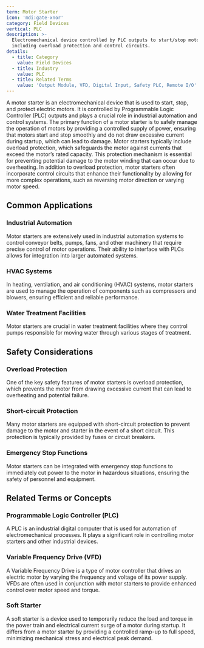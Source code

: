 ```yaml
---
term: Motor Starter
icon: 'mdi:gate-xnor'
category: Field Devices
vertical: PLC
description: >-
  Electromechanical device controlled by PLC outputs to start/stop motors,
  including overload protection and control circuits.
details:
  - title: Category
    value: Field Devices
  - title: Industry
    value: PLC
  - title: Related Terms
    value: 'Output Module, VFD, Digital Input, Safety PLC, Remote I/O'
---
```

A motor starter is an electromechanical device that is used to start, stop, and protect electric motors. It is controlled by Programmable Logic Controller (PLC) outputs and plays a crucial role in industrial automation and control systems. The primary function of a motor starter is to safely manage the operation of motors by providing a controlled supply of power, ensuring that motors start and stop smoothly and do not draw excessive current during startup, which can lead to damage. Motor starters typically include overload protection, which safeguards the motor against currents that exceed the motor’s rated capacity. This protection mechanism is essential for preventing potential damage to the motor winding that can occur due to overheating. In addition to overload protection, motor starters often incorporate control circuits that enhance their functionality by allowing for more complex operations, such as reversing motor direction or varying motor speed.

## Common Applications

### Industrial Automation

Motor starters are extensively used in industrial automation systems to control conveyor belts, pumps, fans, and other machinery that require precise control of motor operations. Their ability to interface with PLCs allows for integration into larger automated systems.

### HVAC Systems

In heating, ventilation, and air conditioning (HVAC) systems, motor starters are used to manage the operation of components such as compressors and blowers, ensuring efficient and reliable performance.

### Water Treatment Facilities

Motor starters are crucial in water treatment facilities where they control pumps responsible for moving water through various stages of treatment.

## Safety Considerations

### Overload Protection

One of the key safety features of motor starters is overload protection, which prevents the motor from drawing excessive current that can lead to overheating and potential failure.

### Short-circuit Protection

Many motor starters are equipped with short-circuit protection to prevent damage to the motor and starter in the event of a short circuit. This protection is typically provided by fuses or circuit breakers.

### Emergency Stop Functions

Motor starters can be integrated with emergency stop functions to immediately cut power to the motor in hazardous situations, ensuring the safety of personnel and equipment.

## Related Terms or Concepts

### Programmable Logic Controller (PLC)

A PLC is an industrial digital computer that is used for automation of electromechanical processes. It plays a significant role in controlling motor starters and other industrial devices.

### Variable Frequency Drive (VFD)

A Variable Frequency Drive is a type of motor controller that drives an electric motor by varying the frequency and voltage of its power supply. VFDs are often used in conjunction with motor starters to provide enhanced control over motor speed and torque.

### Soft Starter

A soft starter is a device used to temporarily reduce the load and torque in the power train and electrical current surge of a motor during startup. It differs from a motor starter by providing a controlled ramp-up to full speed, minimizing mechanical stress and electrical peak demand.
